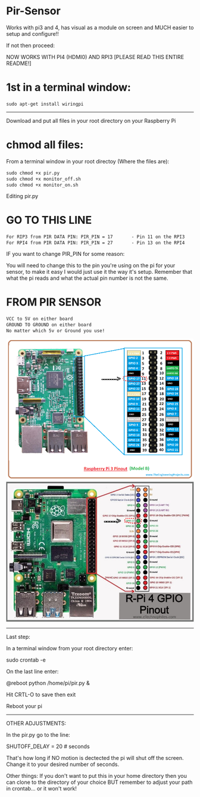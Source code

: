 # Pir-Sensor
 
Works with pi3 and 4, has visual as a module on screen and MUCH easier to 
setup and configure!!

If not then proceed:

NOW WORKS WITH PI4 (HDMI0) AND RPI3 [PLEASE READ THIS ENTIRE README!]
 
# 1st in a terminal window:
    sudo apt-get install wiringpi
    
___________________________________________________________________________________



Download and put all files in your root directory on your Raspberry Pi

# chmod all files:
   From a terminal window in your root directoy (Where the files are):
   
    sudo chmod +x pir.py
    sudo chmod +x monitor_off.sh
    sudo chmod +x monitor_on.sh

Editing pir.py

# GO TO THIS LINE   
    For RIP3 from PIR DATA PIN: PIR_PIN = 17       - Pin 11 on the RPI3
    For RPI4 from PIR DATA PIN: PIR_PIN = 27       - Pin 13 on the RPI4
   
   IF you want to change PIR_PIN for some reason:
   
   You will need to change this to the pin you're using on the pi for your sensor, to make it easy I would just use it the way it's setup.
   Remember that what the pi reads and what the actual pin number is not the same.
   
# FROM PIR SENSOR
    VCC to 5V on either board
    GROUND TO GROUND on either board
    No matter which 5v or Ground you use!  
   
  ![RPI3 Pinout](RPI3.png)
  ![RPI4 Pinout](RPI4.jpg)
   
   ___________________________________________________________________________________
   
   Last step:
   
   In a terminal window from your root directory enter:
   
   sudo crontab -e
   
   On the last line enter:
   
   @reboot python /home/pi/pir.py &
   
   Hit CRTL-O to save
   then exit
   
   Reboot your pi
   
   _______________________________________________________________
   
   OTHER ADJUSTMENTS:
   
   In the pir.py go to the line:
   
   SHUTOFF_DELAY = 20  # seconds
   
   That's how long if NO motion is dectected the pi will shut off the screen.  Change it to your desired number of seconds.

   Other things:
   If you don't want to put this in  your home directory then you can clone to the directory of your choice BUT remember to adjust your path in crontab... or it won't work!
